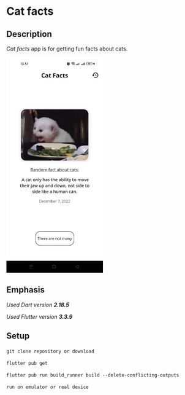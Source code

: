 # Cat facts

## Description

_Cat facts_ app is for getting fun facts about cats.

[<img src="screen_for_readme/screen.jpg" width="50%">](https://github.com/ComputerScienceHayk/cat_facts/blob/main/screen_for_readme/screen_video.mp4 "Cat facts")

## Emphasis
_Used Dart version **2.18.5**_

_Used Flutter version **3.3.9**_

## Setup
``` git clone repository or download ```

``` flutter pub get ```

``` flutter pub run build_runner build --delete-conflicting-outputs ```

``` run on emulator or real device ```


